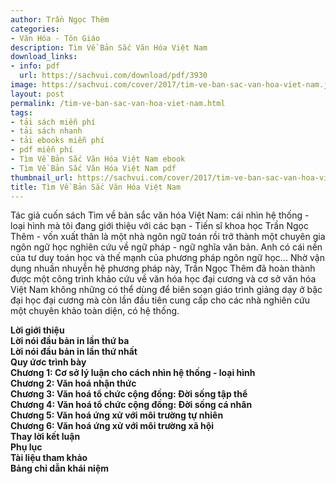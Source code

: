 ```yaml
---
author: Trần Ngọc Thêm
categories:
- Văn Hóa - Tôn Giáo
description: Tìm Về Bản Sắc Văn Hóa Việt Nam
download_links:
- info: pdf
  url: https://sachvui.com/download/pdf/3930
image: https://sachvui.com/cover/2017/tim-ve-ban-sac-van-hoa-viet-nam.jpg
layout: post
permalink: /tim-ve-ban-sac-van-hoa-viet-nam.html
tags:
- tải sách miễn phí
- tải sách nhanh
- tải ebooks miễn phí
- pdf miễn phí
- Tìm Về Bản Sắc Văn Hóa Việt Nam ebook
- Tìm Về Bản Sắc Văn Hóa Việt Nam pdf
thumbnail_url: https://sachvui.com/cover/2017/tim-ve-ban-sac-van-hoa-viet-nam.jpg
title: Tìm Về Bản Sắc Văn Hóa Việt Nam
---
```


 <div class="item-desc text-justify"> <p>Tác giả cuốn sách Tìm về bản sắc văn hóa Việt Nam: cái nhìn hệ thống - loại hình mà tôi đang giới thiệu với các bạn - Tiến sĩ khoa học Trần Ngọc Thêm - vốn xuất thân là một nhà ngôn ngữ toán rồi trở thành một chuyên gia ngôn ngữ học nghiên cứu về ngữ pháp - ngữ nghĩa văn bản. Anh có cái nền của tư duy toán học và thế mạnh của phương pháp ngôn ngữ học... Nhờ vận dụng nhuần nhuyễn hệ phương pháp này, Trần Ngọc Thêm đã hoàn thành được một công trình khảo cứu về văn hóa học đại cương và cơ sở văn hóa Việt Nam không những có thể dùng để biên soạn giáo trình giảng dạy ở bậc đại học đại cương mà còn lần đầu tiên cung cấp cho các nhà nghiên cứu một chuyên khảo toàn diện, có hệ thống.</p><p><strong>Lời giới thiệu<br>Lời nói đầu bản in lần thứ ba<br>Lời nói đầu bản in lần thứ nhất<br>Quy ứơc trình bày<br>Chương 1: Cơ sở lý luận cho cách nhìn hệ thống - loại hình<br>Chương 2: Văn hoá nhận thức<br>Chương 3: Văn hoá tổ chức cộng đồng: Đời sống tập thể<br>Chương 4: Văn hoá tổ chức cộng đồng: Đời sống cá nhân<br>Chương 5: Văn hoá ứng xử với môi trường tự nhiên<br>Chương 6: Văn hoá ứng xử với môi trường xã hội<br>Thay lời kết luận<br>Phụ lục<br>Tài liệu tham khảo<br>Bảng chỉ dẫn khái niệm</strong><br> </p> </div>